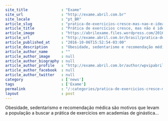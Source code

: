 ```yaml
---
site_title               : "Exame"
site_url                 : "http://exame.abril.com.br"
site_locale              : "pt_BR"
article_slug             : "pratica-de-exercicios-cresce-mas-nao-e-ideal-diz-pesquisa"
article_title            : "Prática de exercícios cresce, mas não é ideal, diz pesquisa"
article_image            : "https://abrilexame.files.wordpress.com/2016/10/size_960_16_9_download.jpg?quality=70&strip=all&w=960"
article_url              : "http://exame.abril.com.br/brasil/pratica-de-exercicios-cresce-mas-nao-e-ideal-diz-pesquisa/"
article_published_at     : "2016-10-06T15:52:54-03:00"
article_description      : "Obesidade, sedentarismo e recomendação médica são motivos que levam a população a buscar a prática de exercícios em academias de ginástica..."
article_author_name      : ""
article_author_image     : null
article_author_biography : null
article_author_profile   : "http://exame.abril.com.br/author/wpvipabril/"
article_author_facebook  : null
article_author_twitter   : null
category                 : ['news']
tags                     : ['Exame']
permalink                : "/:categories/pratica-de-exercicios-cresce-mas-nao-e-ideal-diz-pesquisa/"
layout                   : post
---
```


Obesidade, sedentarismo e recomendação médica são motivos que levam a população a buscar a prática de exercícios em academias de ginástica...
